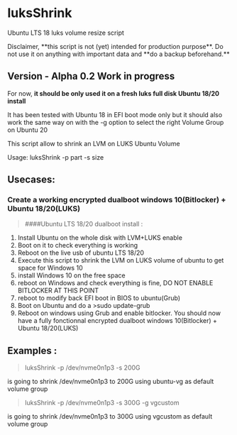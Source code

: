 # luksShrink
Ubuntu LTS 18 luks volume resize script

<p>Disclaimer, **this script is not (yet) intended for production purpose**. Do not use it on anything with important data and **do a backup beforehand.**</p>

## Version - Alpha 0.2 Work in progress

For now, **it should be only used it on a fresh luks full disk Ubuntu 18/20 install**

<p>It has been tested with Ubuntu 18 in EFI boot mode only but it should also work the same way on with the -g option to select the right Volume Group on Ubuntu 20</p>

This script allow to shrink an LVM on LUKS Ubuntu Volume

Usage: luksShrink -p part -s size

## Usecases:

### Create a working encrypted dualboot windows 10(Bitlocker) + Ubuntu 18/20(LUKS)

>####Ubuntu LTS 18/20 dualboot install :
1. Install Ubuntu on the whole disk with LVM+LUKS enable
2. Boot on it to check everything is working
3. Reboot on the live usb of ubuntu LTS 18/20
4. Execute this script to shrink the LVM on LUKS volume of ubuntu to get space for Windows 10
5. install Windows 10 on the free space
6. reboot on Windows and check everything is fine, DO NOT ENABLE BITLOCKER AT THIS POINT
7. reboot to modify back EFI boot in BIOS to ubuntu(Grub)
8. Boot on Ubuntu and do a >sudo update-grub
9. Reboot on windows using Grub and enable bitlocker.
You should now have a fully fonctionnal encrypted dualboot windows 10(Bitlocker) + Ubuntu 18/20(LUKS)

## Examples :

>luksShrink -p /dev/nvme0n1p3 -s 200G

is going to shrink /dev/nvme0n1p3 to 200G using ubuntu-vg as default volume group

>luksShrink -p /dev/nvme0n1p3 -s 300G -g vgcustom

is going to shrink /dev/nvme0n1p3 to 300G using vgcustom as default volume group
